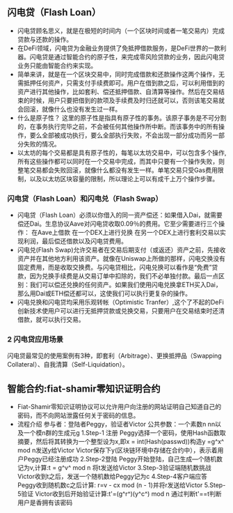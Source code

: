 ## 闪电贷（Flash Loan）
* 闪电贷顾名思义，就是在极短的时间内（一个区块时间或者一笔交易内）完成贷款与还款的操作。
* 在DeFi领域，闪电贷为金融业务提供了免抵押借款服务，是DeFi世界的一款利器。闪电贷是通过智能合约的原子性，来完成零风险贷款的业务，因此闪电贷业务只能由智能合约来实现。
* 简单来讲，就是在一个区块交易中，同时完成借款和还款操作这两个操作，无需抵押任何资产，只需支付手续费即可。用户在借到款之后，可以利用借到的资产进行其他操作，比如套利、偿还抵押借款、自清算等操作。然后在交易结束的时候，用户只要把借到的款项及手续费及时归还就可以，否则该笔交易就会回滚，就像什么也没有发生过一样。
* 什么是原子性？
这里的原子性是指具有原子性的事务。该原子事务是不可分割的，在事务执行完毕之前，不会被任何其他操作所中断。而该事务中的所有操作，要么全部被成功执行，要么全部执行失败，不会出现一部分成功而另一部分失败的情况。
* 以太坊的每个交易都是具有原子性的，每笔以太坊交易中，可以包含多个操作,所有这些操作都可以同时在一个交易中完成，而其中只要有一个操作失败，则整笔交易都会失败回滚，就像什么都没有发生一样。单笔交易只受Gas费用限制，以及以太坊区块容量的限制，所以理论上可以有成千上万个操作步骤。
### 闪电贷（Flash Loan）和闪电兑（Flash Swap）
* 闪电贷（Flash Loan）必须以你借入的同一资产偿还：如果借入Dai，就需要偿还Dai。生息协议Aave对闪电贷收取0.09％的费用。它至少需要进行三个操作：
在Aave上借款
在一个DEX上进行兑换
在另一个DEX上进行套利交易以实现利润，最后偿还借款以及闪电贷费用。
* 闪电兑(Flash Swap)允许交易者在交易后期支付（或返还）资产之前，先接收资产并在其他地方利用该资产。就像在Uniswap上所做的那样，闪电交换没有固定费用，而是收取交换费。与闪电贷相比，闪电兑换可以看作是“免费”贷款，因为兑换手续费是从交易订单中扣除的，我们不必单独付款。最后一点区别：我们可以偿还兑换的任何资产。如果我们使用闪电兑换拿ETH买入Dai，那么用Dai或ETH偿还都可以，这使我们可以执行更复杂的操作。
* 闪电兑换和闪电贷均采用乐观转帐（Optimistic Tranfer）,这个了不起的DeFi创新技术使用户可以进行无抵押贷款或兑换交易，只要用户在交易结束时还清借款，就可以执行交易。
### 2 闪电贷应用场景
闪电贷最常见的使用案例有3种，即套利（Arbitrage）、更换抵押品（Swapping Collateral）、自我清算（Self-Liquidation）。

## 智能合约:fiat-shamir零知识证明合约
* Fiat-Shamir零知识证明协议可以允许用户向注册的网站证明自己知道自己的密码，而不向网站泄露任何关于密码的信息。
* 流程介绍
参与者：登陆者Peggy，验证者Victor
公共参数：一个素数n nn以及一个模n群的生成元g 
1.Step-1 注册
Peggy选择一个密码，使用Hash函数取摘要，然后将其转换为一个整型设为x,即x = int(Hash(passwd))构造y =g^x^ mod n发送y给Victor
Victor保存下y(区块链环境中存储在合约中），表示着用户Peggy已经注册成功
2.Step-2登陆
Peggy开始登陆，自己生成—个随机数记为v,计算:t = g^v^ mod n
将t发送给Victor
3.Step-3验证端随机数挑战
Victor收到t之后，发送一个随机数给Peggy记为c
4.Step-4客户端应答
Peggy收到随机数c之后计算:
r=v - cx mod (n - 1)并将r发送给Victor
5.Step-5验证
Victor收到后开始验证计算:t'=(g^r^)(y^c^) mod n
通过判断t'==t判断用户是香拥有该密码


